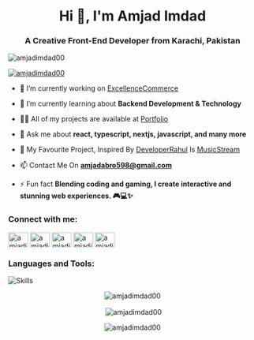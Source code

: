 <h1 align="center">Hi 👋, I'm Amjad Imdad</h1>
<h3 align="center">A Creative Front-End Developer from Karachi, Pakistan</h3>

<p align="left"> <img src="https://komarev.com/ghpvc/?username=amjadimdad00&label=Profile%20views&color=0e75b6&style=flat" alt="amjadimdad00" /> </p>

<p align="left"> <a href="https://github.com/ryo-ma/github-profile-trophy"><img src="https://github-profile-trophy.vercel.app/?username=amjadimdad00" alt="amjadimdad00" /></a> </p>

- 🔭 I’m currently working on [ExcellenceCommerce](https://github.com/amjadimdad00/ExcellenceCommerce)

- 🌱 I’m currently learning about **Backend Development & Technology**

- 👨‍💻 All of my projects are available at [Portfolio](https://amjadimdad00.vercel.app)

- 💬 Ask me about **react, typescript, nextjs, javascript, and many more**

- 🚀 My Favourite Project, Inspired By [DeveloperRahul](https://github.com/developerrahuloffical) Is [MusicStream](https://musicstream.vercel.app)

- 📫 Contact Me On **amjadabro598@gmail.com**

- ⚡ Fun fact **Blending coding and gaming, I create interactive and stunning web experiences. 🎮💻✨**

<!-- - 📝 I regularly write articles on [medium](https://amjadimdad00.medium.com) -->

<h3 align="left">Connect with me:</h3>
<p align="left">
  
<a href="https://linkedin.com/in/amjadimdad00" target="blank"><img align="center" src="https://raw.githubusercontent.com/rahuldkjain/github-profile-readme-generator/master/src/images/icons/Social/linked-in-alt.svg" alt="amjadimdad00" height="30" width="40" /></a>
<a href="https://fb.com/amjadimdad00" target="blank"><img align="center" src="https://raw.githubusercontent.com/rahuldkjain/github-profile-readme-generator/master/src/images/icons/Social/facebook.svg" alt="amjadimdad00" height="30" width="40" /></a>
<a href="https://instagram.com/amjadimdad00" target="blank"><img align="center" src="https://raw.githubusercontent.com/rahuldkjain/github-profile-readme-generator/master/src/images/icons/Social/instagram.svg" alt="amjadimdad00" height="30" width="40" /></a>
<a href="https://www.youtube.com/@amjadimdad00" target="blank"><img align="center" src="https://raw.githubusercontent.com/rahuldkjain/github-profile-readme-generator/master/src/images/icons/Social/youtube.svg" alt="amjadimdad00" height="30" width="40" /></a>
<a href="https://www.tiktok.com/@amjadimdad00" target="blank"><img align="center" src="https://cdn.pixabay.com/photo/2021/01/30/06/42/tiktok-5962992_1280.png" alt="amjadimdad00" height="30" width="40" /></a>

</p>

<h3 align="left">Languages and Tools:</h3>

![Skills](https://skillicons.dev/icons?i=html,css,js,react,vite,nextjs,ts,nodejs,express,mongodb,postman,bootstrap,tailwind,mui,firebase,jquery,threejs,git,gitlab,github,npm,discord,vercel,gmail,instagram,linkedin,netlify,vscode)

<p align="center"><img align="center" src="https://github-readme-stats.vercel.app/api/top-langs?username=amjadimdad00&show_icons=true&locale=en&layout=compact" alt="amjadimdad00" /></p>

<p align="center">&nbsp;<img align="center" src="https://github-readme-stats.vercel.app/api?username=amjadimdad00&show_icons=true&locale=en" alt="amjadimdad00" /></p>

<p align="center"><img align="center" src="https://github-readme-streak-stats.herokuapp.com/?user=amjadimdad00&" alt="amjadimdad00" /></p>
